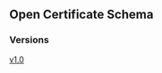 ## Open Certificate Schema

### Versions

[v1.0](https://govtechsg.github.io/certificate-schema/schema/1.0)
